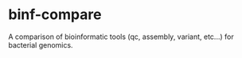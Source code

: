 # binf-compare
A comparison of bioinformatic tools (qc, assembly, variant, etc...) for bacterial genomics.
